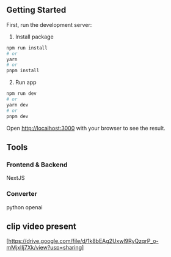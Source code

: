 ## Getting Started

First, run the development server:

1. Install package
```bash
npm run install
# or
yarn
# or
pnpm install
```

2. Run app
```bash
npm run dev
# or
yarn dev
# or
pnpm dev
```

Open [http://localhost:3000](http://localhost:3000) with your browser to see the result.

## Tools 
### Frontend & Backend

NextJS

### Converter

python
openai

## clip video present

[https://drive.google.com/file/d/1k8bEAg2Uxwl9RyQzqrP_o-mMjxIIj7Xk/view?usp=sharing]
